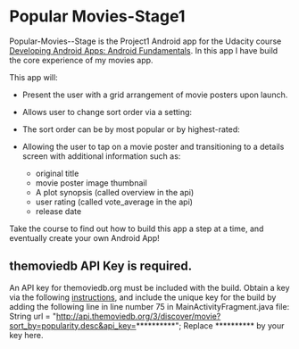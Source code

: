 # **Popular Movies-Stage1**

Popular-Movies--Stage is the Project1 Android app for the Udacity course [Developing Android Apps: Android Fundamentals](https://www.udacity.com/course/ud853).
In this app I have build the core experience of my movies app.

This app will:

 + Present the user with a grid arrangement of movie posters upon launch.
 
 + Allows user to change sort order via a setting:
 
 + The sort order can be by most popular or by highest-rated:
 
 + Allowing the user to tap on a movie poster and transitioning to a details screen with additional information such as:
   + original title
   + movie poster image thumbnail
   + A plot synopsis (called overview in the api)
   + user rating (called vote_average in the api)
   + release date

 Take the course to find out how to build this app a step at a time, and eventually create your own Android App!
 
 ## **themoviedb API Key is required.**
 An API key for themoviedb.org must be included with the build.
 Obtain a key via the following [instructions](https://www.themoviedb.org/documentation/api), and include the unique key for the build by adding the following line in line number 75 in MainActivityFragment.java file:
 String url = "http://api.themoviedb.org/3/discover/movie?sort_by=popularity.desc&api_key=**********"; Replace ********** by your key here.

 
